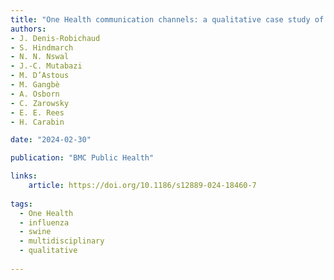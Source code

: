 ```yaml
---
title: "One Health communication channels: a qualitative case study of swine influenza in Canada in 2020"
authors:
- J. Denis-Robichaud
- S. Hindmarch
- N. N. Nswal
- J.-C. Mutabazi
- M. D’Astous
- M. Gangbè
- A. Osborn
- C. Zarowsky
- E. E. Rees
- H. Carabin

date: "2024-02-30"

publication: "BMC Public Health"

links:
    article: https://doi.org/10.1186/s12889-024-18460-7
    
tags:
  - One Health
  - influenza
  - swine
  - multidisciplinary 
  - qualitative
  
---
```


